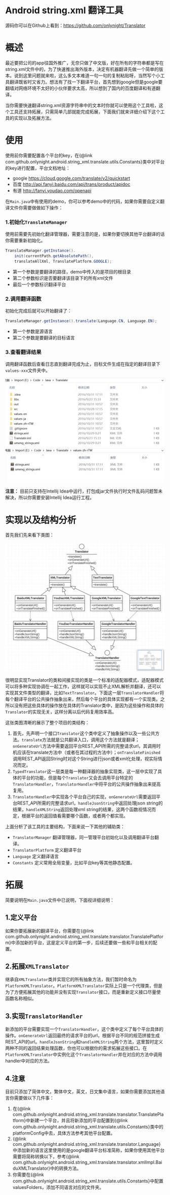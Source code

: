 Android string.xml 翻译工具
===========================

源码你可以在Github上看到：https://github.com/onlynight/Translator

# 概述
最近要把公司的app往国外推广，无奈只做了中文版，好在所有的字符串都是写在string.xml文件中的，为了快速推出海外版本，决定有机器翻译先做一个简单的版本。说到这里问题就来啦，这么多文本难道一句一句的复制粘贴呀，当然写个小工具翻译既省时又省力。想法有了找一下翻译平台，首先想到google但是google要翻墙对网络环境不太好的小伙伴要求太高，所以想到了国内的百度翻译和有道翻译。

当你需要快速翻译string.xml资源字符串中的文本时你就可以使用这个工具啦，这个工具还支持拓展，只需简单几部就能完成拓展，下面我们就来详细介绍下这个工具的实现以及拓展方法。

# 使用

使用前你需要配置各个平台的key，在{@link com.github.onlynight.android.string_xml.translate.utils.Constants}类中对平台的key进行配置，平台文档地址：

- google https://cloud.google.com/translate/v2/quickstart
- 百度 http://api.fanyi.baidu.com/api/trans/product/apidoc
- 有道 http://fanyi.youdao.com/openapi

在```Main.java```中有使用的demo，你可以参考demo中的代码，如果你需要自定义翻译文件你需要做做如下操作：

### 1.初始化```TranslateManager```
使用前需要先初始化翻译管理器，需要注意的是，如果你要切换其他平台翻译的话你需要重新初始化。

```java
TranslateManager.getInstance().
	init(currentPath.getAbsolutePath(),
	translateAllXml, TranslatePlatform.GOOGLE);
```

- 第一个参数是要翻译的路径，demo中传入的是项目的根目录
- 第二个参数标识是否要翻译该目录下的所有xml文件
- 最后一个参数标识翻译平台

### 2.调用翻译函数
初始化完成后就可以开始翻译了：

```java
TranslateManager.getInstance().translate(Language.CN, Language.EN);
```

- 第一个参数是源语言
- 第二个参数是要翻译的目标语言

### 3.查看翻译结果
调用翻译函数后查看日志直到翻译完成为止，目标文件生成在指定的翻译目录下```values-xxx```文件夹中。

![生成文件截图](./images/generate_files.png)
![生成文件截图2](./images/generate_files2.png)

**注意：**
目前只支持在Intellij Idea中运行，打包成jar文件执行时文件乱码问题暂未解决，所以你需要安装Intellij Idea运行工程。

# 实现以及结构分析
首先我们先来看下类图：

![类图](./images/class.png)

很明显实现Translator的类和间接实现的类是一个标准的适配器模式，适配器模式可以将多种实现协调在一起工作，这样就可以实现不止XML解析并翻译，还可以实现其文件类型的翻译，比如```TextTranslator```。下面这一层```TranslatorHandler```将每个翻译平台的公共操作抽象出来，然后每个平台的具体实现都有一个实现类。之所以没有把这些具体的操作放在具体的Translator类中，是因为这些操作和具体的```Translator```的实现无关，这样分离以后代码复用效率高。

这张类图清晰的展示了整个项目的类结构：

1. 首先，先声明一个接口```Translator```这个类中定义了抽象操作以及一些公共方法。```translate```方法就是公共翻译入口，调用这个方法就是翻译；```onGenerateUrl```方法中需要返回平台REST_API所需的完整请求url，其调用时机应该在translate方法中（或者在其过程的方法中）；```onTranslateFinished```调用REST_API返回String时对这个String进行json或者xml化处理，视实际情况而定。
2. ```TypedTranslator```这一层类是每一种翻译器的抽象实现类，这一层中实现了具体的平台的功能，但是每个```Translator```又会去调用平台特定的```TranslatorHandler```，```TranslatorHandler```中将平台的公共操作抽象出来提高复用。
3. ```TranslatorHandler```中实现各个平台自己的实现，```onGenerateUrl```需要返回平台REST_API所需的完整请求url，```handleJsonString```中返回处理json string的结果，```handleXMLString```返回处理xml string的结果，这两个函数视情况而定，根据平台的返回值看需要哪个函数，或者两个都实现。

上面分析了该工具的主要结构，下面来说一下其他的辅助类：

- ```TranslatorManager```
翻译管理器，同一管理平台初始化以及调用翻译平台翻译。
- ```TranslatorPlatform```
定义翻译平台
- ```Language```
定义翻译语言
- ```Constants```
定义常用全局变量，比如平台key等其他静态配置。

# 拓展
简要说明在```Main.java```文件中已说明，下面视详细说明：

## 1.定义平台
如果你要拓展新的翻译平台，你需要在{@link com.github.onlynight.android.string_xml.translate.translator.TranslatePlatform}中添加新的平台，这是定义平台的第一步，后续还要做一些和平台相关的配置。

## 2.拓展```XMLTranslator```
继承自```XMLTranslator```类并实现它的所有抽象方法，我们暂时命名为```PlatformXMLTranslator```。```PlatformXMLTranslator```实际上只是一个代理类，但是为了方便拓展其他的功能并没有实现```Translator```接口，而是重新定义接口尽量使函数名称相似。

## 3.实现```TranslatorHandler```
新添加的平台需要实现一个```TranslatorHandler```，这个类中定义了每个平台具体的操作。```onGenerateUrl```返回最终的请求平台的url，根据平台不同的规范拼接生成REST_API的url。```handleJsonString```和```handleXMLString```两个方法，这里暂时定义两种不同的返回结果处理函数，你也可以根据你的需求拓展这些接口。在```PlatformXMLTranslator```中实例化这个```TranslatorHandler```并在对应的方法中调用handler中对应的方法。

## 4.注意
目前只添加了简体中文，繁体中文，英文，日文集中语言，如果你需要添加其他语言你需要做以下几件事：

1. 在{@link com.github.onlynight.android.string_xml.translate.translator.TranslatePlatform}中新建一个平台，并且将新添加的平台配置到{@link com.github.onlynight.android.string_xml.translate.utils.Constants}类中的platformConfig中去，具体方法参考其他平台配置。
2. {@link com.github.onlynight.android.string_xml.translate.translator.Language}中添加新的语言这里使用的是google翻译平台标准简称，如果你使用其他平台需要将简称转换以下，参考{@link com.github.onlynight.android.string_xml.translate.translator.xmlImpl.BaiduXMLTranslator}中的转换方法。
3. 你需要在{@link com.github.onlynight.android.string_xml.translate.utils.Constants}中配置valuesFolders，添加不同语言对应的文件夹。


[Github_Source]: https://github.com/onlynight/Translator
